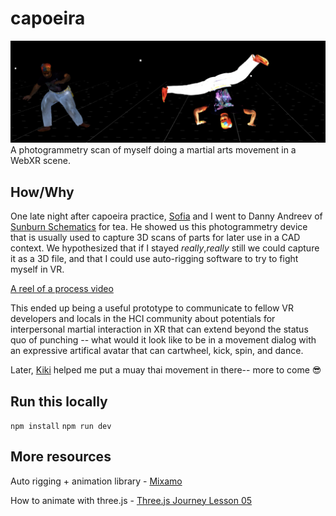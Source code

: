 # capoeira
![one figure doing ginga, one mid-carwheel](capoeira-screenshot.png)
A photogrammetry scan of myself doing a martial arts movement in a WebXR scene.

## How/Why
One late night after capoeira practice, [Sofia](https://www.instagram.com/sofia_dlv/) and I went to Danny Andreev of [Sunburn Schematics](https://sunburnschematics.com/) for tea. He showed us this photogrammetry device that is usually used to capture 3D scans of parts for later use in a CAD context. We hypothesized that if I stayed *really*,*really* still we could capture it as a 3D file, and that I could use auto-rigging software to try to fight myself in VR.

[A reel of a process video](https://www.instagram.com/reel/Czha00DSP-6/?utm_source=ig_web_copy_link&igsh=MzRlODBiNWFlZA==)

This ended up being a useful prototype to communicate to fellow VR developers and locals in the HCI community about potentials for interpersonal martial interaction in XR that can extend beyond the status quo of punching -- what would it look like to be in a movement dialog with an expressive artifical avatar that can cartwheel, kick, spin, and dance.

Later, [Kiki](https://github.com/KikiSpace) helped me put a muay thai movement in there-- more to come 😎

## Run this locally
`npm install`
`npm run dev`


## More resources
Auto rigging + animation library - [Mixamo](https://www.mixamo.com/)

How to animate with three.js - [Three.js Journey Lesson 05](https://threejs-journey.com/lessons/animations)
